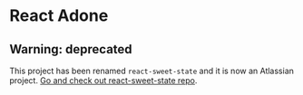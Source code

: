 # React Adone

## Warning: deprecated

This project has been renamed `react-sweet-state` and it is now an Atlassian project. [Go and check out react-sweet-state repo](https://github.com/atlassian/react-sweet-state).
